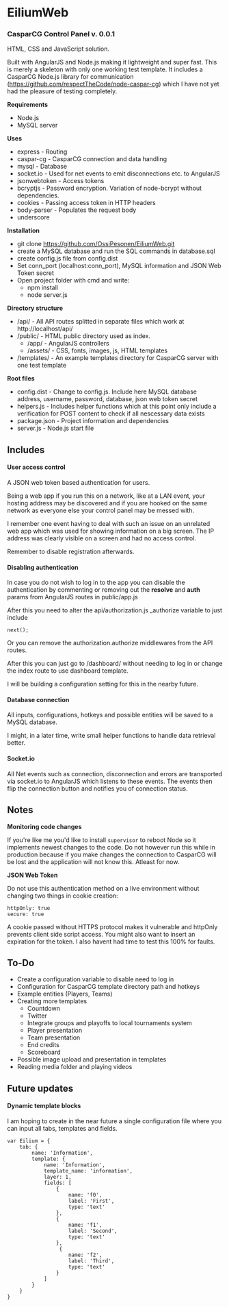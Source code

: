 # EiliumWeb
### CasparCG Control Panel v. 0.0.1

HTML, CSS and JavaScript solution.

Built with AngularJS and Node.js making it lightweight and super fast. This is merely a skeleton with only one working test template. It includes a CasparCG Node.js library for communication (https://github.com/respectTheCode/node-caspar-cg) which I have not yet had the pleasure of testing completely.

**Requirements**

- Node.js
- MySQL server

**Uses**

- express - Routing
- caspar-cg - CasparCG connection and data handling
- mysql - Database
- socket.io - Used for net events to emit disconnections etc. to AngularJS
- jsonwebtoken - Access tokens
- bcryptjs - Password encryption. Variation of node-bcrypt without dependencies.
- cookies - Passing access token in HTTP headers
- body-parser - Populates the request body
- underscore

**Installation**

- git clone https://github.com/OssiPesonen/EiliumWeb.git
- create a MySQL database and run the SQL commands in database.sql
- create config.js file from config.dist
- Set conn_port (localhost:conn_port), MySQL information and JSON Web Token secret
- Open project folder with cmd and write:
    - npm install
    - node server.js


**Directory structure**

- /api/ - All API routes splitted in separate files which work at http://localhost/api/
- /public/ - HTML public directory used as index.
    - /app/ - AngularJS controllers
    - /assets/ - CSS, fonts, images, js, HTML templates
- /templates/ - An example templates directory for CasparCG server with one test template

**Root files**

- config.dist - Change to config.js. Include here MySQL database address, username, password, database, json web token secret
- helpers.js - Includes helper functions which at this point only include a verification for POST content to check if all nescessary data exists
- package.json - Project information and dependencies
- server.js - Node.js start file

## Includes

#### User access control

A JSON web token based authentication for users.

Being a web app if you run this on a network, like at a LAN event, your hosting address may be discovered and if you are hooked on the same network as everyone else your control panel may be messed with.

I remember one event having to deal with such an issue on an unrelated web app which was used for showing information on a big screen. The IP address was clearly visible on a screen and had no access control.

Remember to disable registration afterwards.

#### Disabling authentication

In case you  do not wish to log in to the app you can disable the authentication by commenting or removing out
the **resolve** and **auth** params from AngularJS routes in public/app.js

After this you need to alter the api/authorization.js _authorize variable to just include

    next();

Or you can remove the authorization.authorize middlewares from the API routes.

After this you can just go to /dashboard/ without needing to log in or change the index route to use dashboard template.

I will be building a configuration setting for this in the nearby future.


#### Database connection

All inputs, configurations, hotkeys and possible entities will be saved to a MySQL database.

I might, in a later time, write small helper functions to handle data retrieval better.

#### Socket.io

All Net events such as connection, disconnection and errors are transported via socket.io to AngularJS which listens to these events. The events then flip the connection button and notifies you of connection status.

## Notes

**Monitoring code changes**

If you're like me you'd like to install `supervisor` to reboot Node so it implements newest changes to the code. Do not however run this while in production because if you make changes the connection to CasparCG will be lost and the application will not know this. Atleast for now.

**JSON Web Token**

Do not use this authentication method on a live environment without changing two things in cookie creation:

    httpOnly: true
    secure: true

A cookie passed without HTTPS protocol makes it vulnerable and httpOnly prevents client side script access. You might also want to insert an expiration for the token. I also havent had time to test this 100% for faults.


## To-Do

- Create a configuration variable to disable need to log in
- Configuration for CasparCG template directory path and hotkeys
- Example entities (Players, Teams)
- Creating more templates
  - Countdown
  - Twitter
  - Integrate groups and playoffs to local tournaments system
  - Player presentation
  - Team presentation
  - End credits
  - Scoreboard
- Possible image upload and presentation in templates
- Reading media folder and playing videos

## Future updates

#### Dynamic template blocks

I am hoping to create in the near future a single configuration file where you can input all tabs, templates and fields.

    var Eilium = {
        tab: {
            name: 'Information',
            template: {
                name: 'Information',
                template_name: 'information',
                layer: 1,
                fields: [
                    {
                        name: 'f0',
                        label: 'First',
                        type: 'text'
                    },
                    {
                        name: 'f1',
                        label: 'Second',
                        type: 'text'
                    },
                     {
                        name: 'f2',
                        label: 'Third',
                        type: 'text'
                    }
                ]
            }
        }
    }